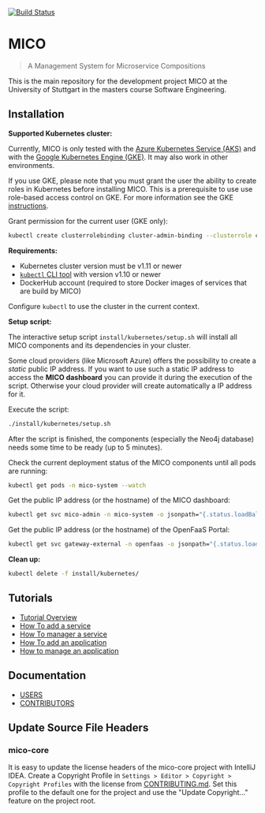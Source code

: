 [![Build Status](https://travis-ci.org/UST-MICO/mico.svg?branch=master)](https://travis-ci.org/UST-MICO/mico)

# MICO

> A Management System for Microservice Compositions

This is the main repository for the development project MICO at the University of Stuttgart in the masters course Software Engineering.

## Installation

**Supported Kubernetes cluster:**

Currently, MICO is only tested with the [Azure Kubernetes Service (AKS)](https://azure.microsoft.com/en-us/services/kubernetes-service/) and with the [Google Kubernetes Engine (GKE)](https://cloud.google.com/kubernetes-engine/). It may also work in other environments.

If you use GKE, please note that you must grant the user the ability to create roles in Kubernetes before installing MICO.
This is a prerequisite to use use role-based access control on GKE. For more information see the GKE [instructions](https://cloud.google.com/kubernetes-engine/docs/how-to/role-based-access-control).

Grant permission for the current user (GKE only):
```bash
kubectl create clusterrolebinding cluster-admin-binding --clusterrole cluster-admin --user $(gcloud config list account --format "value(core.account)")
```

**Requirements:**

- Kubernetes cluster version must be v1.11 or newer
- [`kubectl` CLI tool](https://kubernetes.io/docs/tasks/tools/install-kubectl/) with version v1.10 or newer
- DockerHub account (required to store Docker images of services that are build by MICO)

Configure `kubectl` to use the cluster in the current context.

**Setup script:**

The interactive setup script `install/kubernetes/setup.sh` will install all MICO components and its dependencies in your cluster.

Some cloud providers (like Microsoft Azure) offers the possibility to create a _static_ public IP address.
If you want to use such a static IP address to access the **MICO dashboard** you can provide it during the execution of the script.
Otherwise your cloud provider will create automatically a IP address for it.

Execute the script:

```bash
./install/kubernetes/setup.sh
```

After the script is finished, the components (especially the Neo4j database) needs some time to be ready (up to 5 minutes).

Check the current deployment status of the MICO components until all pods are running:

```bash
kubectl get pods -n mico-system --watch
```

Get the public IP address (or the hostname) of the MICO dashboard:

```bash
kubectl get svc mico-admin -n mico-system -o jsonpath="{.status.loadBalancer.ingress[*]['ip', 'hostname']}"
```

Get the public IP address (or the hostname) of the OpenFaaS Portal:

```bash
kubectl get svc gateway-external -n openfaas -o jsonpath="{.status.loadBalancer.ingress[*]['ip', 'hostname']}"
```

**Clean up:**

```bash
kubectl delete -f install/kubernetes/
```

## Tutorials

- [Tutorial Overview](https://mico-docs.readthedocs.io/en/latest/tutorials/index.html)
- [How To add a service](https://mico-docs.readthedocs.io/en/latest/tutorials/01-add-a-service.html)
- [How To manager a service](https://mico-docs.readthedocs.io/en/latest/tutorials/02-manage-service.html)
- [How To add an application](https://mico-docs.readthedocs.io/en/latest/tutorials/03-add-an-application.html)
- [How to manage an application](https://mico-docs.readthedocs.io/en/latest/tutorials/04-manage-an-application.html)

## Documentation

- [USERS](https://mico-docs.readthedocs.io)
- [CONTRIBUTORS](https://mico-dev.readthedocs.io)

## Update Source File Headers

### mico-core

It is easy to update the license headers of the mico-core project with IntelliJ IDEA.
Create a Copyright Profile in `Settings > Editor > Copyright > Copyright Profiles` with the license from [CONTRIBUTING.md](CONTRIBUTING.md#Source-File-Headers). Set this profile to the default one for the project and use the "Update Copyright..." feature
on the project root.
